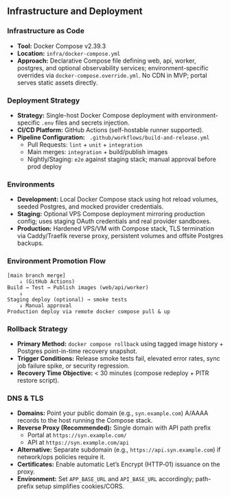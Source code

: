 ## Infrastructure and Deployment

### Infrastructure as Code
- **Tool:** Docker Compose v2.39.3
- **Location:** `infra/docker-compose.yml`
- **Approach:** Declarative Compose file defining web, api, worker, postgres, and optional observability services; environment-specific overrides via `docker-compose.override.yml`. No CDN in MVP; portal serves static assets directly.

### Deployment Strategy
- **Strategy:** Single-host Docker Compose deployment with environment-specific `.env` files and secrets injection.
- **CI/CD Platform:** GitHub Actions (self-hostable runner supported).
- **Pipeline Configuration:** ` .github/workflows/build-and-release.yml`
  - Pull Requests: `lint` + `unit` + `integration`
  - Main merges: `integration` + build/publish images
  - Nightly/Staging: `e2e` against staging stack; manual approval before prod deploy

### Environments
- **Development:** Local Docker Compose stack using hot reload volumes, seeded Postgres, and mocked provider credentials.
- **Staging:** Optional VPS Compose deployment mirroring production config; uses staging OAuth credentials and real provider sandboxes.
- **Production:** Hardened VPS/VM with Compose stack, TLS termination via Caddy/Traefik reverse proxy, persistent volumes and offsite Postgres backups.

### Environment Promotion Flow
```text
[main branch merge]
    ↓ (GitHub Actions)
Build → Test → Publish images (web/api/worker)
    ↓
Staging deploy (optional) → smoke tests
    ↓ Manual approval
Production deploy via remote docker compose pull & up
```

### Rollback Strategy
- **Primary Method:** `docker compose rollback` using tagged image history + Postgres point-in-time recovery snapshot.
- **Trigger Conditions:** Release smoke tests fail, elevated error rates, sync job failure spike, or security regression.
- **Recovery Time Objective:** < 30 minutes (compose redeploy + PITR restore script).

### DNS & TLS
- **Domains:** Point your public domain (e.g., `syn.example.com`) A/AAAA records to the host running the Compose stack.
- **Reverse Proxy (Recommended):** Single domain with API path prefix
  - Portal at `https://syn.example.com/`
  - API at `https://syn.example.com/api`
- **Alternative:** Separate subdomain (e.g., `https://api.syn.example.com`) if network/ops policies require it.
- **Certificates:** Enable automatic Let’s Encrypt (HTTP‑01) issuance on the proxy.
- **Environment:** Set `APP_BASE_URL` and `API_BASE_URL` accordingly; path-prefix setup simplifies cookies/CORS.
